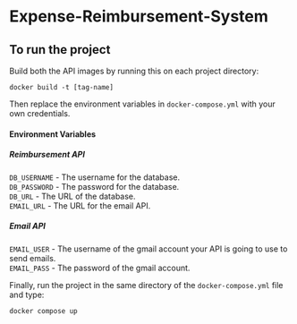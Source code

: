 # Expense-Reimbursement-System
## To run the project
Build both the API images by running this on each project directory:
```
docker build -t [tag-name]
```
Then replace the environment variables in ``docker-compose.yml`` with your own credentials.
#### Environment Variables
##### Reimbursement API
`DB_USERNAME` - The username for the database.  
`DB_PASSWORD` - The password for the database.  
`DB_URL` - The URL of the database.  
`EMAIL_URL` - The URL for the email API.  

##### Email API
`EMAIL_USER` - The username of the gmail account your API is going to use to send emails.  
`EMAIL_PASS` - The password of the gmail account.  

Finally, run the project in the same directory of the `docker-compose.yml` file and type:
```
docker compose up
```
